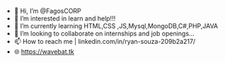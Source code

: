 - 👋 Hi, I’m @FagosCORP
- 👀 I’m interested in learn and help!!!
- 🌱 I’m currently learning HTML,CSS ,JS,Mysql,MongoDB,C#,PHP,JAVA
- 💞️ I’m looking to collaborate on internships and job openings...
- 📫 How to reach me | linkedin.com/in/ryan-souza-209b2a217/
- 🌐 https://wavebat.tk

<!---
FagosCORP/FagosCORP is a ✨ special ✨ repository because its `README.md` (this file) appears on your GitHub profile.
You can click the Preview link to take a look at your changes.
--->
